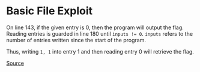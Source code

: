 # Basic File Exploit

On line 143, if the given entry is 0, then the program will output the flag.
Reading entries is guarded in line 180 until `inputs != 0`. `inputs` refers to
the number of entries written since the start of the program.

Thus, writing `1, 1` into entry 1 and then reading entry 0 will retrieve the flag.

<a href="https://play.picoctf.org/practice/challenge/252">Source</a>
